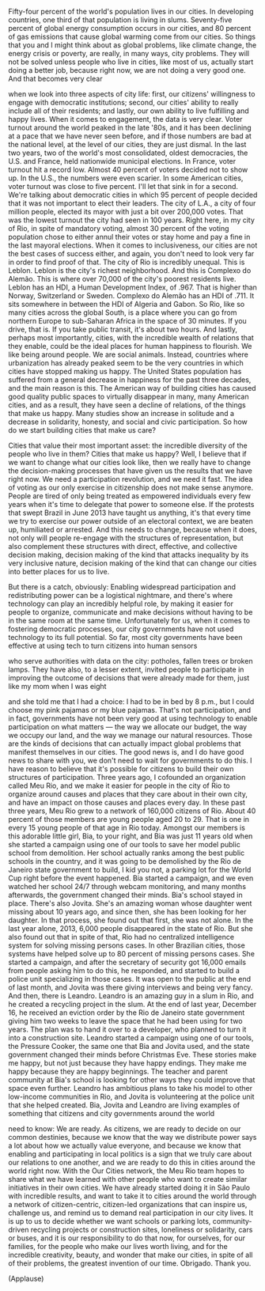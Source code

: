 
Fifty-four percent of the world&#39;s population
lives in our cities.
In developing countries,
one third of that population
is living in slums.
Seventy-five percent of global energy consumption
occurs in our cities,
and 80 percent of gas emissions
that cause global warming
come from our cities.
So things that you and I might think about
as global problems,
like climate change, the energy crisis
or poverty,
are really, in many ways, city problems.
They will not be solved
unless people who live in cities,
like most of us,
actually start doing a better job,
because right now, we are 
not doing a very good one.
And that becomes very clear

when we look into three aspects of city life:
first, our citizens&#39; willingness to engage
with democratic institutions;
second, our cities&#39; ability to really include
all of their residents;
and lastly, our own ability
to live fulfilling and happy lives.
When it comes to engagement,
the data is very clear.
Voter turnout around the world
peaked in the late &#39;80s,
and it has been declining at a pace
that we have never seen before,
and if those numbers are bad at the national level,
at the level of our cities,
they are just dismal.
In the last two years,
two of the world&#39;s most consolidated,
oldest democracies, the U.S. and France,
held nationwide municipal elections.
In France, voter turnout hit a record low.
Almost 40 percent of voters decided
not to show up.
In the U.S., the numbers were even scarier.
In some American cities,
voter turnout was close to five percent.
I&#39;ll let that sink in for a second.
We&#39;re talking about democratic cities
in which 95 percent of people
decided that it was not important
to elect their leaders.
The city of L.A., a city of four million people,
elected its mayor with just a bit over 200,000 votes.
That was the lowest turnout the city had seen
in 100 years.
Right here, in my city of Rio,
in spite of mandatory voting,
almost 30 percent of the voting population
chose to either annul their votes
or stay home and pay a fine
in the last mayoral elections.
When it comes to inclusiveness,
our cities are not the best cases of success either,
and again, you don&#39;t need to look very far
in order to find proof of that.
The city of Rio is incredibly unequal.
This is Leblon.
Leblon is the city&#39;s richest neighborhood.
And this is Complexo do Alemão.
This is where over 70,000
of the city&#39;s poorest residents live.
Leblon has an HDI, a Human Development Index,
of .967.
That is higher than Norway, Switzerland
or Sweden.
Complexo do Alemão has an HDI of .711.
It sits somewhere in between the HDI
of Algeria and Gabon.
So Rio, like so many cities across the global South,
is a place where you can go from northern Europe
to sub-Saharan Africa
in the space of 30 minutes.
If you drive, that is.
If you take public transit, it&#39;s about two hours.
And lastly, perhaps most importantly,
cities, with the incredible wealth
of relations that they enable,
could be the ideal places for human happiness
to flourish.
We like being around people.
We are social animals.
Instead, countries where urbanization
has already peaked seem to be the very countries
in which cities have stopped making us happy.
The United States population has suffered
from a general decrease in happiness
for the past three decades,
and the main reason is this.
The American way of building cities
has caused good quality public spaces
to virtually disappear in many,
many American cities,
and as a result, they have seen
a decline of relations,
of the things that make us happy.
Many studies show an increase
in solitude and a decrease in solidarity,
honesty, and social and civic participation.
So how do we start building cities
that make us care?

Cities that value their most important asset:
the incredible diversity
of the people who live in them?
Cities that make us happy?
Well, I believe that if we want to change
what our cities look like,
then we really have to change
the decision-making processes
that have given us the results 
that we have right now.
We need a participation revolution,
and we need it fast.
The idea of voting as our 
only exercise in citizenship
does not make sense anymore.
People are tired of only being treated
as empowered individuals every few years
when it&#39;s time to delegate that power
to someone else.
If the protests that swept Brazil
in June 2013 have taught us anything,
it&#39;s that every time we try
to exercise our power
outside of an electoral context,
we are beaten up, humiliated or arrested.
And this needs to change,
because when it does,
not only will people re-engage
with the structures of representation,
but also complement these structures
with direct, effective, and 
collective decision making,
decision making of the kind
that attacks inequality
by its very inclusive nature,
decision making of the kind
that can change our cities
into better places for us to live.

But there is a catch, obviously:
Enabling widespread participation
and redistributing power
can be a logistical nightmare,
and there&#39;s where technology can play
an incredibly helpful role,
by making it easier for people to organize,
communicate and make decisions
without having to be in the same room
at the same time.
Unfortunately for us,
when it comes to fostering democratic processes,
our city governments have not used technology
to its full potential.
So far, most city governments have been effective
at using tech to turn citizens into human sensors

who serve authorities with data on the city:
potholes, fallen trees or broken lamps.
They have also, to a lesser extent,
invited people to participate in improving
the outcome of decisions
that were already made for them,
just like my mom when I was eight

and she told me that I had a choice:
I had to be in bed by 8 p.m.,
but I could choose my pink
pajamas or my blue pajamas.
That&#39;s not participation,
and in fact, governments have not been very good
at using technology to enable participation
on what matters —
the way we allocate our budget,
the way we occupy our land,
and the way we manage our natural resources.
Those are the kinds of decisions
that can actually impact global problems
that manifest themselves in our cities.
The good news is,
and I do have good news to share with you,
we don&#39;t need to wait for governments to do this.
I have reason to believe
that it&#39;s possible for citizens to build
their own structures of participation.
Three years ago, I cofounded an organization
called Meu Rio,
and we make it easier for people in the city of Rio
to organize around causes and places
that they care about in their own city,
and have an impact on those causes and places
every day.
In these past three years, Meu Rio grew
to a network of 160,000 citizens of Rio.
About 40 percent of those 
members are young people
aged 20 to 29.
That is one in every 15 young people
of that age in Rio today.
Amongst our members is this adorable little girl,
Bia, to your right,
and Bia was just 11 years old
when she started a campaign using one of our tools
to save her model public school from demolition.
Her school actually ranks among the best
public schools in the country,
and it was going to be demolished
by the Rio de Janeiro state government
to build, I kid you not,
a parking lot for the World Cup
right before the event happened.
Bia started a campaign, and we even watched
her school 24/7 through webcam monitoring,
and many months afterwards,
the government changed their minds.
Bia&#39;s school stayed in place.
There&#39;s also Jovita.
She&#39;s an amazing woman whose daughter
went missing about 10 years ago,
and since then, she has been looking
for her daughter.
In that process, she found out
that first, she was not alone.
In the last year alone, 2013,
6,000 people disappeared
in the state of Rio.
But she also found out that in spite of that,
Rio had no centralized intelligence system
for solving missing persons cases.
In other Brazilian cities, those systems
have helped solve up to 80 percent
of missing persons cases.
She started a campaign,
and after the secretary of 
security got 16,000 emails
from people asking him to do this,
he responded, and started to build a police unit
specializing in those cases.
It was open to the public at the end of last month,
and Jovita was there
giving interviews and being very fancy.
And then, there is Leandro.
Leandro is an amazing guy
in a slum in Rio,
and he created a recycling project in the slum.
At the end of last year, December 16,
he received an eviction order
by the Rio de Janeiro state government
giving him two weeks to leave the space
that he had been using for two years.
The plan was to hand it over to a developer,
who planned to turn it into a construction site.
Leandro started a campaign using one of our tools,
the Pressure Cooker,
the same one that Bia and Jovita used,
and the state government changed their minds
before Christmas Eve.
These stories make me happy,
but not just because they have happy endings.
They make me happy because they are
happy beginnings.
The teacher and parent community at Bia&#39;s school
is looking for other ways they could improve
that space even further.
Leandro has ambitious plans
to take his model to other
low-income communities in Rio,
and Jovita is volunteering at the police unit
that she helped created.
Bia, Jovita and Leandro
are living examples of something
that citizens and city 
governments around the world

need to know:
We are ready.
As citizens, we are ready
to decide on our common destinies,
because we know that the way we distribute power
says a lot about how we actually value everyone,
and because we know
that enabling and participating in local politics
is a sign that we truly care
about our relations to one another,
and we are ready to do this
in cities around the world right now.
With the Our Cities network,
the Meu Rio team
hopes to share what we have learned
with other people who want to create
similar initiatives in their own cities.
We have already started doing it in São Paulo
with incredible results,
and want to take it to cities around the world
through a network of citizen-centric,
citizen-led organizations
that can inspire us,
challenge us, and remind us to demand
real participation in our city lives.
It is up to us
to decide whether we want schools
or parking lots,
community-driven recycling projects
or construction sites,
loneliness or solidarity, cars or buses,
and it is our responsibility to do that now,
for ourselves, for our families,
for the people who make our lives worth living,
and for the incredible creativity,
beauty, and wonder that make our cities,
in spite of all of their problems,
the greatest invention of our time.
Obrigado. Thank you.

(Applause)

